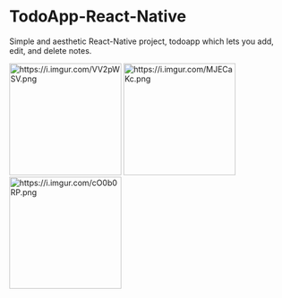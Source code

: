 # TodoApp-React-Native
Simple and aesthetic React-Native project, todoapp which lets you add, edit, and delete notes.


<img src = "https://i.imgur.com/VV2pWSV.png" alt = "https://i.imgur.com/VV2pWSV.png" width="200px"/>

<img src = "https://i.imgur.com/MJECaKc.png" alt = "https://i.imgur.com/MJECaKc.png" width="200px"/>

<img src = "https://i.imgur.com/cO0b0RP.png" alt = "https://i.imgur.com/cO0b0RP.png" width = "200px"/>
